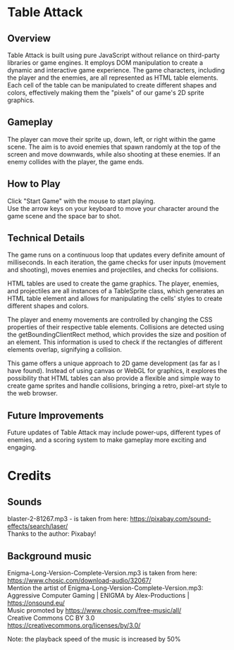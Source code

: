 # Table Attack

## Overview
Table Attack is built using pure JavaScript without reliance on third-party libraries or game engines. It employs DOM manipulation to create a dynamic and interactive game experience. The game characters, including the player and the enemies, are all represented as HTML table elements. Each cell of the table can be manipulated to create different shapes and colors, effectively making them the "pixels" of our game's 2D sprite graphics.

## Gameplay
The player can move their sprite up, down, left, or right within the game scene. The aim is to avoid enemies that spawn randomly at the top of the screen and move downwards, while also shooting at these enemies. If an enemy collides with the player, the game ends.

## How to Play
Click "Start Game" with the mouse to start playing. <br/>
Use the arrow keys on your keyboard to move your character around the game scene and the space bar to shot.

## Technical Details
The game runs on a continuous loop that updates every definite amount of milliseconds.
In each iteration, the game checks for user inputs (movement and shooting), moves enemies and projectiles, and checks for collisions.

HTML tables are used to create the game graphics. The player, enemies, and projectiles are all instances of a TableSprite class, which generates an HTML table element and allows for manipulating the cells' styles to create different shapes and colors.

The player and enemy movements are controlled by changing the CSS properties of their respective table elements. Collisions are detected using the getBoundingClientRect method, which provides the size and position of an element. This information is used to check if the rectangles of different elements overlap, signifying a collision.

This game offers a unique approach to 2D game development (as far as I have found). Instead of using canvas or WebGL for graphics, it explores the possibility that HTML tables can also provide a flexible and simple way to create game sprites and handle collisions, bringing a retro, pixel-art style to the web browser.

## Future Improvements
Future updates of Table Attack may include power-ups, different types of enemies, and a scoring system to make gameplay more exciting and engaging.

# Credits

## Sounds
blaster-2-81267.mp3 - is taken from here: https://pixabay.com/sound-effects/search/laser/<br/> 
Thanks to the author: Pixabay!

## Background music
Enigma-Long-Version-Complete-Version.mp3 is taken from here: https://www.chosic.com/download-audio/32067/<br/> 
Mention the artist of Enigma-Long-Version-Complete-Version.mp3:<br/> 
Aggressive Computer Gaming | ENIGMA by Alex-Productions | https://onsound.eu/<br/> 
Music promoted by https://www.chosic.com/free-music/all/<br/> 
Creative Commons CC BY 3.0<br/> 
https://creativecommons.org/licenses/by/3.0/<br/> 

Note: the playback speed of the music is increased by 50%